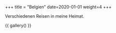 +++
title = "Belgien"
date=2020-01-01
weight=4
+++

Verschiedenen Reisen in meine Heimat.

{{ gallery() }}
